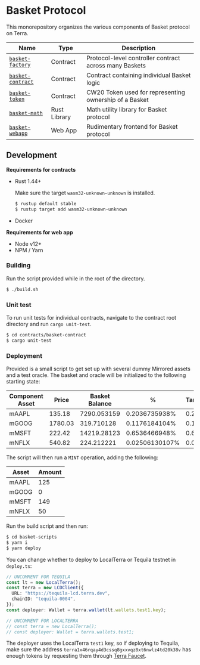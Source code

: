 # Basket Protocol

This monorepository organizes the various components of Basket protocol on Terra.

| Name                                            | Type         | Description                                            |
| ----------------------------------------------- | ------------ | ------------------------------------------------------ |
| [`basket-factory`](#)                           | Contract     | Protocol-level controller contract across many Baskets |
| [`basket-contract`](contracts/basket-contract/) | Contract     | Contract containing individual Basket logic            |
| [`basket-token`](contracts/basket-token/)       | Contract     | CW20 Token used for representing ownership of a Basket |
| [`basket-math`](libraries/basket-math/)         | Rust Library | Math utility library for Basket protocol               |
| [`basket-webapp`](basket-web-app/)              | Web App      | Rudimentary frontend for Basket protocol               |

## Development

**Requirements for contracts**

- Rust 1.44+

  Make sure the target `wasm32-unknown-unknown` is installed.

  ```bash
  $ rustup default stable
  $ rustup target add wasm32-unknown-unknown
  ```

- Docker

**Requirements for web app**

- Node v12+
- NPM / Yarn

### Building

Run the script provided while in the root of the directory.

```bash
$ ./build.sh
```

### Unit test

To run unit tests for individual contracts, navigate to the contract root directory and run `cargo unit-test`.

```bash
$ cd contracts/basket-contract
$ cargo unit-test
```

### Deployment

Provided is a small script to get set up with several dummy Mirrored assets and a test oracle. The basket and oracle will be initialized to the following starting state:

| Component Asset | Price   | Basket Balance | %              | Target |
| --------------- | ------- | -------------- | -------------- | ------ |
| mAAPL           | 135.18  | 7290.053159    | 0.2036735938%  | 0.20   |
| mGOOG           | 1780.03 | 319.710128     | 0.1176184104%  | 0.10   |
| mMSFT           | 222.42  | 14219.28123    | 0.6536466948%  | 0.65   |
| mNFLX           | 540.82  | 224.212221     | 0.02506130107% | 0.05   |

The script will then run a `MINT` operation, adding the following:

| Asset | Amount |
| ----- | ------ |
| mAAPL | 125    |
| mGOOG | 0      |
| mMSFT | 149    |
| mNFLX | 50     |

Run the build script and then run:

```bash
$ cd basket-scripts
$ yarn i
$ yarn deploy
```

You can change whether to deploy to LocalTerra or Tequila testnet in `deploy.ts`:

```ts
// UNCOMMENT FOR TEQUILA
const lt = new LocalTerra();
const terra = new LCDClient({
  URL: "https://tequila-lcd.terra.dev",
  chainID: "tequila-0004",
});
const deployer: Wallet = terra.wallet(lt.wallets.test1.key);

// UNCOMMENT FOR LOCALTERRA
// const terra = new LocalTerra();
// const deployer: Wallet = terra.wallets.test1;
```

The deployer uses the LocalTerra `test1` key, so if deploying to Tequila, make sure the address `terra1x46rqay4d3cssq8gxxvqz8xt6nwlz4td20k38v` has enough tokens by requesting them through [Terra Faucet](https://faucet.terra.money).
